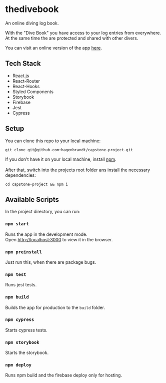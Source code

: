 # thedivebook

An online diving log book.

With the "Dive Book" you have access to your log entries from everywhere. At the same time the are protected and shared with other divers.

You can visit an online version of the app [here](https://thedivebook.web.app/).

## Tech Stack

- React.js
- React-Router
- React-Hooks
- Styled Components
- Storybook
- Firebase
- Jest
- Cypress

## Setup

You can clone this repo to your local machine:

```
git clone git@github.com:hagenbrandt/capstone-project.git
```

If you don't have it on your local machine, install [npm](https://www.npmjs.com/get-npm). \
<br>
After that, switch into the projects root folder ans install the necessary dependencies:
```
cd capstone-project && npm i
```

## Available Scripts

In the project directory, you can run:

### `npm start`

Runs the app in the development mode.<br />
Open [http://localhost:3000](http://localhost:3000) to view it in the browser.

### `npm preinstall`
Just run this, when there are package bugs.

### `npm test`

Runs jest tests.

### `npm build`

Builds the app for production to the `build` folder.<br />

### `npm cypress`
Starts cypress tests.

### `npm storybook`
Starts the storybook.

### `npm deploy`
Runs npm build and the firebase deploy only for hosting.
